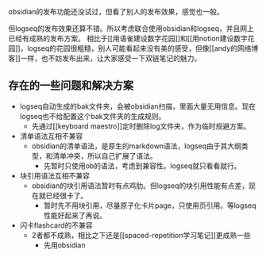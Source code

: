 obsidian的发布功能还没试过，但看了别人的发布效果，感觉也一般。

但logseq的发布效果还算不错。所以考虑联合使用obsidian和logseq，并且网上已经有成熟的发布方案。
相比于[[用语雀建设数字花园]]和[[用notion建设数字花园]]，logseq的花园很粗糙，别人可能看起来没有美的感受，但像[[andy的网络博客]]一样，也不妨发布出来，让大家感受一下双链笔记的魅力。

## 存在的一些问题和解决方案

- logseq自动生成的bak文件夹，会被obsidian扫描，里面大量无用信息。现在logseq也不给配置这个bak文件夹的生成规则。
	- 先通过[[keyboard maestro]]定时删除log文件夹，作为临时规避方案。
- 清单语法互相不兼容
	- obsidian的清单语法，是原生的markdown语法，logseq由于其大纲类型，和清单冲突，所以自己扩展了语法。
		- 先暂时只使用ob的语法，考虑到兼容性。logseq就只看看就行。
- 块引用语法互相不兼容
	- obsidian的块引用语法暂时有点鸡肋。但logseq的块引用性能有点差，现在就已经很卡了。
		- 暂时先不用块引用，尽量原子化卡片page，只使用页引用。等logseq性能好起来了再说。
- 闪卡flashcard的不兼容
	- 2者都不成熟，相比之下还是[[spaced-repetition学习笔记]]更成熟一些
		- 先用obsidian
